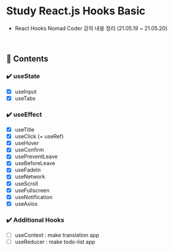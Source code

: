 # Study React.js Hooks Basic

- React Hooks Nomad Coder 강의 내용 정리 (21.05.19 ~ 21.05.20)

<br />

## 📌 Contents

### ✔️ useState

- [x] useInput
- [x] useTabs

### ✔️ useEffect

- [x] useTitle
- [x] useClick (+ useRef)
- [x] useHover
- [x] useConfirm
- [x] usePreventLeave
- [x] useBeforeLeave
- [x] useFadeIn
- [x] useNetwork
- [x] useScroll
- [x] useFullscreen
- [x] useNotification
- [x] useAxios

### ✔️ Additional Hooks

- [ ] useContext : make translation app
- [ ] useReducer : make todo-list app
